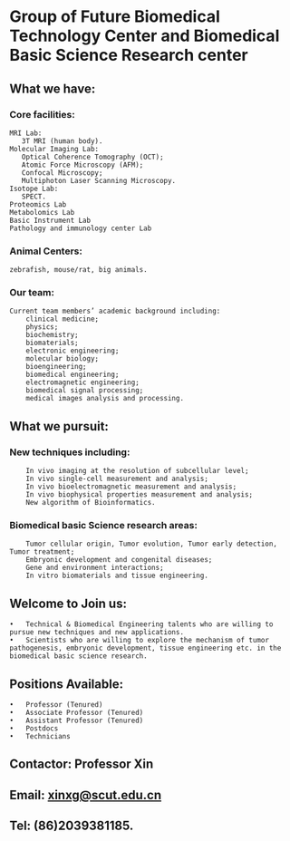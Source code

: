 # Group of Future Biomedical Technology Center and Biomedical Basic Science Research center
## What we have:
### Core facilities:
    MRI Lab: 
       3T MRI (human body).
    Molecular Imaging Lab: 
       Optical Coherence Tomography (OCT);
       Atomic Force Microscopy (AFM);
       Confocal Microscopy;
       Multiphoton Laser Scanning Microscopy. 
    Isotope Lab: 
       SPECT. 
    Proteomics Lab  
    Metabolomics Lab  
    Basic Instrument Lab  
    Pathology and immunology center Lab

### Animal Centers:
    zebrafish, mouse/rat, big animals.

### Our team:
    Current team members’ academic background including: 
        clinical medicine;
        physics;
        biochemistry; 
        biomaterials; 
        electronic engineering; 
        molecular biology; 
        bioengineering; 
        biomedical engineering; 
        electromagnetic engineering; 
        biomedical signal processing; 
        medical images analysis and processing.

## What we pursuit:
### New techniques including: 
        In vivo imaging at the resolution of subcellular level;
        In vivo single-cell measurement and analysis;
        In vivo bioelectromagnetic measurement and analysis;
        In vivo biophysical properties measurement and analysis;
        New algorithm of Bioinformatics. 
### Biomedical basic Science research areas: 
        Tumor cellular origin, Tumor evolution, Tumor early detection, Tumor treatment;
        Embryonic development and congenital diseases;
        Gene and environment interactions;
        In vitro biomaterials and tissue engineering.

## Welcome to Join us:
    •	Technical & Biomedical Engineering talents who are willing to pursue new techniques and new applications.
    •	Scientists who are willing to explore the mechanism of tumor pathogenesis, embryonic development, tissue engineering etc. in the biomedical basic science research.

## Positions Available:  
    •	Professor (Tenured)
    •	Associate Professor (Tenured)
    •	Assistant Professor (Tenured)
    •	Postdocs
    •	Technicians

## Contactor: Professor Xin
## Email: xinxg@scut.edu.cn
## Tel: (86)2039381185. 	
